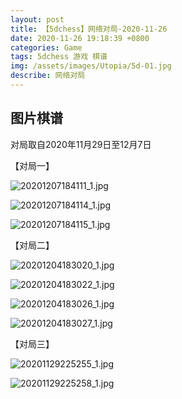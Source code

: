 ```yaml
---
layout: post
title: 【5dchess】网络对局-2020-11-26
date: 2020-11-26 19:18:39 +0800
categories: Game
tags: 5dchess 游戏 棋谱
img: /assets/images/Utopia/5d-01.jpg
describe: 网络对局
---
```


## 图片棋谱

对局取自2020年11月29日至12月7日

【对局一】

![20201207184111_1.jpg](https://i.loli.net/2020/12/08/NpjGuMX3n1TtmHL.jpg)

![20201207184114_1.jpg](https://i.loli.net/2020/12/08/TFoGvH3JXqKIOnS.jpg)

![20201207184115_1.jpg](https://i.loli.net/2020/12/08/s5ldDBQh7VuqGvo.jpg)

【对局二】

![20201204183020_1.jpg](https://i.loli.net/2020/12/08/WTDfOMEdV1baJUs.jpg)

![20201204183022_1.jpg](https://i.loli.net/2020/12/08/S7aMRVFckPyed54.jpg)

![20201204183026_1.jpg](https://i.loli.net/2020/12/08/c8wP5KkRde9FHUv.jpg)

![20201204183027_1.jpg](https://i.loli.net/2020/12/08/OMqd5twL6sWrTf3.jpg)

【对局三】

![20201129225255_1.jpg](https://i.loli.net/2020/12/08/rDqObgMGQvyaB8i.jpg)

![20201129225258_1.jpg](https://i.loli.net/2020/12/08/KZz34aN2Wi9QPhU.jpg)
